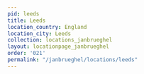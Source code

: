 ```yaml
---
pid: leeds
title: Leeds
location_country: England
location_city: Leeds
collection: locations_janbrueghel
layout: locationpage_janbrueghel
order: '021'
permalink: "/janbrueghel/locations/leeds"
---
```

